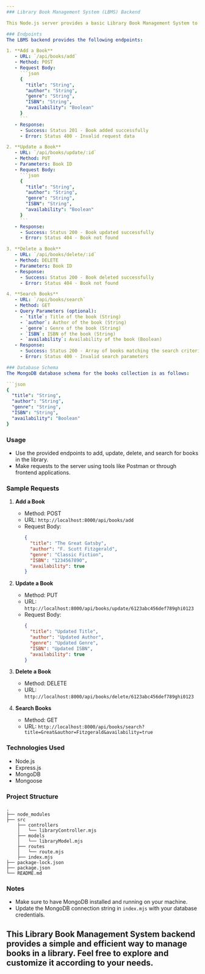 ```yaml
---
### Library Book Management System (LBMS) Backend

This Node.js server provides a basic Library Book Management System to manage books in a library. It includes CRUD (Create, Read, Update, Delete) operations for books stored in a MongoDB database.

### Endpoints
The LBMS backend provides the following endpoints:

1. **Add a Book**
   - URL: `/api/books/add`
   - Method: POST
   - Request Body:
     ```json
     {
       "title": "String",
       "author": "String",
       "genre": "String",
       "ISBN": "String",
       "availability": "Boolean"
     }
     ```
   - Response:
     - Success: Status 201 - Book added successfully
     - Error: Status 400 - Invalid request data

2. **Update a Book**
   - URL: `/api/books/update/:id`
   - Method: PUT
   - Parameters: Book ID
   - Request Body:
     ```json
     {
       "title": "String",
       "author": "String",
       "genre": "String",
       "ISBN": "String",
       "availability": "Boolean"
     }
     ```
   - Response:
     - Success: Status 200 - Book updated successfully
     - Error: Status 404 - Book not found

3. **Delete a Book**
   - URL: `/api/books/delete/:id`
   - Method: DELETE
   - Parameters: Book ID
   - Response:
     - Success: Status 200 - Book deleted successfully
     - Error: Status 404 - Book not found

4. **Search Books**
   - URL: `/api/books/search`
   - Method: GET
   - Query Parameters (optional):
     - `title`: Title of the book (String)
     - `author`: Author of the book (String)
     - `genre`: Genre of the book (String)
     - `ISBN`: ISBN of the book (String)
     - `availability`: Availability of the book (Boolean)
   - Response:
     - Success: Status 200 - Array of books matching the search criteria
     - Error: Status 400 - Invalid search parameters

### Database Schema
The MongoDB database schema for the books collection is as follows:

```json
{
  "title": "String",
  "author": "String",
  "genre": "String",
  "ISBN": "String",
  "availability": "Boolean"
}
```

### Usage
- Use the provided endpoints to add, update, delete, and search for books in the library.
- Make requests to the server using tools like Postman or through frontend applications.

### Sample Requests
1. **Add a Book**
   - Method: POST
   - URL: `http://localhost:8000/api/books/add`
   - Request Body:
     ```json
     {
       "title": "The Great Gatsby",
       "author": "F. Scott Fitzgerald",
       "genre": "Classic Fiction",
       "ISBN": "1234567890",
       "availability": true
     }
     ```

2. **Update a Book**
   - Method: PUT
   - URL: `http://localhost:8000/api/books/update/6123abc456def789ghi0123`
   - Request Body:
     ```json
     {
       "title": "Updated Title",
       "author": "Updated Author",
       "genre": "Updated Genre",
       "ISBN": "Updated ISBN",
       "availability": true
     }
     ```

3. **Delete a Book**
   - Method: DELETE
   - URL: `http://localhost:8000/api/books/delete/6123abc456def789ghi0123`

4. **Search Books**
   - Method: GET
   - URL: `http://localhost:8000/api/books/search?title=Great&author=Fitzgerald&availability=true`

### Technologies Used
- Node.js
- Express.js
- MongoDB
- Mongoose

### Project Structure
```
.
├── node_modules
├── src
    ├── controllers
    │   └── libraryController.mjs
    ├── models
    │   └── libraryModel.mjs
    ├── routes
    │   └── route.mjs
    ├── index.mjs
├── package-lock.json
├── package.json
└── README.md
```

### Notes
- Make sure to have MongoDB installed and running on your machine.
- Update the MongoDB connection string in `index.mjs` with your database credentials.

This Library Book Management System backend provides a simple and efficient way to manage books in a library. Feel free to explore and customize it according to your needs.
---
```

